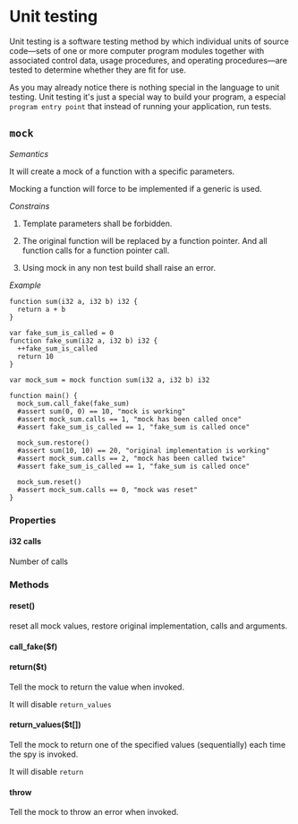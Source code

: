 # Unit testing

<!--
  https://en.wikipedia.org/wiki/Unit_testing
-->

Unit testing is a software testing method by which individual units of source code—sets of one or more computer program modules together with associated control data, usage procedures, and operating procedures—are tested to determine whether they are fit for use.

As you may already notice there is nothing special in the language to unit
testing. Unit testing it's just a special way to build your program, a especial
`program entry point` that instead of running your application, run tests.


## `mock`

*Semantics*

It will create a mock of a function with a specific parameters.

Mocking a function will force to be implemented if a generic is used.

*Constrains*

1. Template parameters shall be forbidden.

2. The original function will be replaced by a function pointer.
And all function calls for a function pointer call.

3. Using mock in any non test build shall raise an error.

*Example*

```language
function sum(i32 a, i32 b) i32 {
  return a + b
}

var fake_sum_is_called = 0
function fake_sum(i32 a, i32 b) i32 {
  ++fake_sum_is_called
  return 10
}

var mock_sum = mock function sum(i32 a, i32 b) i32

function main() {
  mock_sum.call_fake(fake_sum)
  #assert sum(0, 0) == 10, "mock is working"
  #assert mock_sum.calls == 1, "mock has been called once"
  #assert fake_sum_is_called == 1, "fake_sum is called once"

  mock_sum.restore()
  #assert sum(10, 10) == 20, "original implementation is working"
  #assert mock_sum.calls == 2, "mock has been called twice"
  #assert fake_sum_is_called == 1, "fake_sum is called once"

  mock_sum.reset()
  #assert mock_sum.calls == 0, "mock was reset"
}

```

### Properties

#### i32 calls

Number of calls

### Methods

#### reset()

reset all mock values, restore original implementation, calls and arguments.

#### call_fake($f)

#### return($t)

Tell the mock to return the value when invoked.

It will disable `return_values`

#### return_values($t[])

Tell the mock to return one of the specified values (sequentially) each time the spy is invoked.

It will disable `return`

#### throw

Tell the mock to throw an error when invoked.



<!--

  Alternative syntax

  var sum_mock = mock sum <-- compile time type

  type mock = struct<$t> {
    i32 called
    arguments last_arguments
    optional<ref<$t>> force_return
  }

  * has_been_called() boolean {}
  * call_count() i32 {}
  * reset_call_count() {}
  * returns() $t {}
  * get_last_arguments() arguments {}

-->

